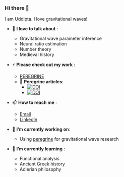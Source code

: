 ### Hi there 👋
I am Uddipta. I love gravitational waves!

<!--
**Uddiptaatwork/Uddiptaatwork** is a ✨ _special_ ✨ repository because its `README.md` (this file) appears on your GitHub profile.

Here are some ideas to get you started:

- 🔭 I’m currently working on ...
- 🌱 I’m currently learning ...
- 👯 I’m looking to collaborate on ...
- 🤔 I’m looking for help with ...
- 💬 Ask me about ...
- 📫 How to reach me: ...
- 😄 Pronouns: ...
- ⚡ Fun fact: ...
-->
- 💬 **I love to talk about** : 
  - Gravitational wave parameter inference
  - Neural ratio estimation
  - Number theory
  - Medieval history
 
- ⚡ **Please check out my work** :   
  - [PEREGRINE](https://github.com/PEREGRINE-GW/peregrine)
  - 🌱 **Peregrine articles**:
    - [![DOI](https://img.shields.io/badge/DOI-arXiv.2304.02035-brightgreen)](https://arxiv.org/abs/2304.02035)
    - [![DOI](https://img.shields.io/badge/DOI-arXiv.2308.06318-brightgreen)](https://arxiv.org/abs/2308.06318)


- 📫 **How to reach me** :
  - [Email](u.bhardwaj@uva.nl)
  - [LinkedIn](https://www.linkedin.com/in/uddipta-bhardwaj-05b752161/) 
 
- 🔭 **I’m currently working on**:
  - Using [peregrine]() for gravitational wave research
  
- 🌱 **I’m currently learning** :
  - Functional analysis
  - Ancient Greek history
  - Adlerian philosophy
 
